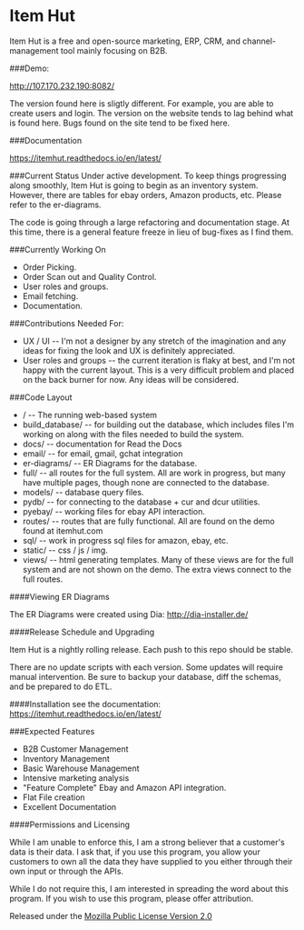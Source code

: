 Item Hut
========

Item Hut is a free and open-source marketing, ERP, CRM, and channel-management tool mainly focusing on B2B.

###Demo:

http://107.170.232.190:8082/

The version found here is sligtly different. For example, you are able to create users and login. The version on the website tends to lag behind what is found here. Bugs found on the site tend to be fixed here.

###Documentation

https://itemhut.readthedocs.io/en/latest/

###Current Status
Under active development. To keep things progressing along smoothly, Item Hut is going to begin as an inventory system. However, there are tables for ebay orders, Amazon products, etc. Please refer to the er-diagrams.

The code is going through a large refactoring and documentation stage. At this time, there is a general feature freeze in lieu of bug-fixes as I find them.

###Currently Working On
* Order Picking.
* Order Scan out and Quality Control.
* User roles and groups.
* Email fetching.
* Documentation.

###Contributions Needed For:
* UX / UI -- I'm not a designer by any stretch of the imagination and any ideas for fixing the look and UX is definitely appreciated.
* User roles and groups --  the current iteration is flaky at best, and I'm not happy with the current layout. This is a very difficult problem and placed on the back burner for now. Any ideas will be considered.

###Code Layout
* / -- The running web-based system
* build_database/ -- for building out the database, which includes files I'm working on along with the files needed to build the system.
* docs/ -- documentation for Read the Docs
* email/ -- for email, gmail, gchat integration
* er-diagrams/ -- ER Diagrams for the database.
* full/ -- all routes for the full system. All are work in progress, but many have multiple pages, though none are connected to the database.
* models/ -- database query files.
* pydb/ -- for connecting to the database + cur and dcur utilities.
* pyebay/ -- working files for ebay API interaction.
* routes/ -- routes that are fully functional. All are found on the demo found at itemhut.com
* sql/ -- work in progress sql files for amazon, ebay, etc.
* static/ -- css / js / img.
* views/ -- html generating templates. Many of these views are for the full system and are not shown on the demo. The extra views connect to the full routes.

####Viewing ER Diagrams

The ER Diagrams were created using Dia:
http://dia-installer.de/

####Release Schedule and Upgrading

Item Hut is a nightly rolling release. Each push to this repo should be stable.

There are no update scripts with each version. Some updates will require manual intervention. Be sure to backup your database, diff the schemas, and be prepared to do ETL.

####Installation
see the documentation: https://itemhut.readthedocs.io/en/latest/

###Expected Features
* B2B Customer Management
* Inventory Management
* Basic Warehouse Management
* Intensive marketing analysis
* "Feature Complete" Ebay and Amazon API integration.
* Flat File creation
* Excellent Documentation

####Permissions and Licensing

While I am unable to enforce this, I am a strong believer that a customer's data is their data. I ask that, if you use this program, you allow your customers to own all the data they have supplied to you either through their own input or through the APIs.

While I do not require this, I am interested in spreading the word about this program. If you wish to use this program, please offer attribution.

Released under the [Mozilla Public License
Version 2.0](http://www.mozilla.org/MPL/2.0/)
